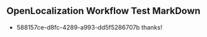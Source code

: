 ## OpenLocalization Workflow Test MarkDown
* 588157ce-d8fc-4289-a993-dd5f5286707b thanks!

<!--HONumber=Jul16_HO4-->


